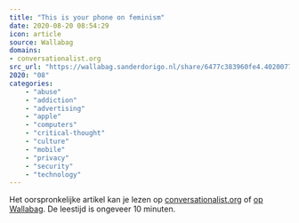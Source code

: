 ```yaml
---
title: "This is your phone on feminism"
date: 2020-08-20 08:54:29
icon: article
source: Wallabag
domains:
- conversationalist.org
src_url: "https://wallabag.sanderdorigo.nl/share/6477c383960fe4.40200770"
2020: "08"
categories:
    - "abuse"
    - "addiction"
    - "advertising"
    - "apple"
    - "computers"
    - "critical-thought"
    - "culture"
    - "mobile"
    - "privacy"
    - "security"
    - "technology"
---
```

Het oorspronkelijke artikel kan je lezen op [conversationalist.org](https://conversationalist.org/2019/09/13/feminism-explains-our-toxic-relationships-with-our-smartphones/) of [op Wallabag](https://wallabag.sanderdorigo.nl/share/6477c383960fe4.40200770). De leestijd is ongeveer 10 minuten.